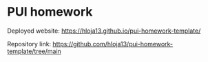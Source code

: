 # PUI homework

Deployed website: https://hloja13.github.io/pui-homework-template/

Repository link: https://github.com/hloja13/pui-homework-template/tree/main
